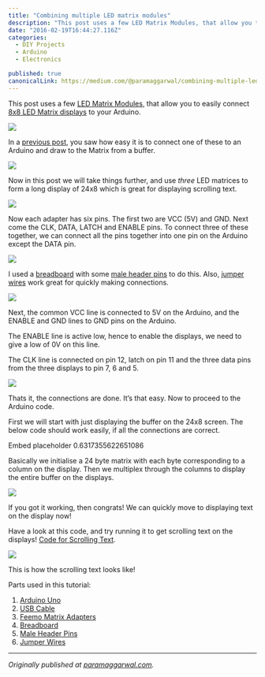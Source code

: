 ```yaml
---
title: "Combining multiple LED matrix modules"
description: "This post uses a few LED Matrix Modules, that allow you to easily connect 8x8 LED Matrix displays to your Arduino. In a previous post, you saw how easy it is to connect one of these to an Arduino and…"
date: "2016-02-19T16:44:27.116Z"
categories: 
  - DIY Projects
  - Arduino
  - Electronics

published: true
canonicalLink: https://medium.com/@paramaggarwal/combining-multiple-led-matrix-modules-5eff7164af2f
---
```


This post uses a few [LED Matrix Modules](http://t.umblr.com/redirect?z=http%3A%2F%2Fwww.feemo.in%2Fproduct%2FFeemo-Matrix-Adapter-id-47758.html&t=OWFjZWQwNDEzMjc4NTljZTkzYmM2MDg3NmEwZDRjODkxYmRhZDczMyxsSGhhTmJaMw%3D%3D), that allow you to easily connect [8x8 LED Matrix displays](http://t.umblr.com/redirect?z=http%3A%2F%2Fwww.feemo.in%2Fproduct%2FRGB-LED-Matrix---8x8-Red--Common-Cathode--id-47751.html&t=ODIwNWNmNjU0YWZjOWQ3YTJiYjkxYmY2ZmQxNDllZDU1Njc3MzM0MixsSGhhTmJaMw%3D%3D) to your Arduino.

![](./asset-1.jpg)

In a [previous post](http://www.paramaggarwal.com/post/35136388954/using-an-led-matrix-module), you saw how easy it is to connect one of these to an Arduino and draw to the Matrix from a buffer.

![](./asset-2.jpg)

Now in this post we will take things further, and use _three_ LED matrices to form a long display of 24x8 which is great for displaying scrolling text.

![](./asset-3.jpg)

Now each adapter has six pins. The first two are VCC (5V) and GND. Next come the CLK, DATA, LATCH and ENABLE pins. To connect three of these together, we can connect all the pins together into one pin on the Arduino except the DATA pin.

![](./asset-4.jpg)

I used a [breadboard](http://t.umblr.com/redirect?z=http%3A%2F%2Fwww.feemo.in%2Fproduct%2FBreadboard-id-36708.html&t=MWE2MjZiNmQ3OWQzOWViN2RlMTVlMTkxZjM5ZjJjZDRmOGY3ZTMzYSxsSGhhTmJaMw%3D%3D) with some [male header pins](http://t.umblr.com/redirect?z=http%3A%2F%2Fwww.feemo.in%2Fproduct%2FHeader-Pins---Male-id-36706.html&t=OTA0MzI3YTEyMzk0M2VhNWQ0N2IyODllZGE5MWZkNWYxZGE1MDVjMCxsSGhhTmJaMw%3D%3D) to do this. Also, [jumper wires](http://t.umblr.com/redirect?z=http%3A%2F%2Fwww.feemo.in%2Fproduct%2FJumper-Wires---Pack-of-10-id-36704.html&t=ZGI2OTYwZmYyYzIxM2Q4NzNlZDI0YzM4NjlhOTk0NTcyNWUwODFlZixsSGhhTmJaMw%3D%3D) work great for quickly making connections.

![](./asset-5.jpg)

Next, the common VCC line is connected to 5V on the Arduino, and the ENABLE and GND lines to GND pins on the Arduino.

The ENABLE line is active low, hence to enable the displays, we need to give a low of 0V on this line.

The CLK line is connected on pin 12, latch on pin 11 and the three data pins from the three displays to pin 7, 6 and 5.

![](./asset-6.jpg)

Thats it, the connections are done. It’s that easy. Now to proceed to the Arduino code.

First we will start with just displaying the buffer on the 24x8 screen. The below code should work easily, if all the connections are correct.

Embed placeholder 0.6317355622651086

Basically we initialise a 24 byte matrix with each byte corresponding to a column on the display. Then we multiplex through the columns to display the entire buffer on the displays.

![](./asset-7.jpg)

If you got it working, then congrats! We can quickly move to displaying text on the display now!

Have a look at this code, and try running it to get scrolling text on the displays! [Code for Scrolling Text](http://t.umblr.com/redirect?z=https%3A%2F%2Fgist.github.com%2F3736908&t=OGIxMTJhZDAwMWFiNTAyYjI2YzY0MGNiZDM3N2UxMDgzNGJmYTI3MyxsSGhhTmJaMw%3D%3D).

![](./asset-8.jpg)

This is how the scrolling text looks like!

Parts used in this tutorial:

1.  [Arduino Uno](http://t.umblr.com/redirect?z=http%3A%2F%2Fwww.feemo.in%2Fproduct%2FArduino-Uno---R3-id-28855.html&t=YTAxZTIwZDYxNTk0NGVmNDljNTEzZWU3ODY5MmU1YjBhZWU1MjQxYixsSGhhTmJaMw%3D%3D)
2.  [USB Cable](http://t.umblr.com/redirect?z=http%3A%2F%2Fwww.feemo.in%2Fproduct%2FUSB-Cable-A-to-B--for-Arduino--id-36712.html&t=NGQ4N2JmZGNlOWI5N2QyNTNhOTA0YzUwZTdmMTZiZGJkMzMyYzcyNSxsSGhhTmJaMw%3D%3D)
3.  [Feemo Matrix Adapters](http://t.umblr.com/redirect?z=http%3A%2F%2Fwww.feemo.in%2Fproduct%2FFeemo-Matrix-Adapter-id-47758.html&t=OWFjZWQwNDEzMjc4NTljZTkzYmM2MDg3NmEwZDRjODkxYmRhZDczMyxsSGhhTmJaMw%3D%3D)
4.  [Breadboard](http://t.umblr.com/redirect?z=http%3A%2F%2Fwww.feemo.in%2Fproduct%2FBreadboard-id-36708.html&t=MWE2MjZiNmQ3OWQzOWViN2RlMTVlMTkxZjM5ZjJjZDRmOGY3ZTMzYSxsSGhhTmJaMw%3D%3D)
5.  [Male Header Pins](http://t.umblr.com/redirect?z=http%3A%2F%2Fwww.feemo.in%2Fproduct%2FHeader-Pins---Male-id-36706.html&t=OTA0MzI3YTEyMzk0M2VhNWQ0N2IyODllZGE5MWZkNWYxZGE1MDVjMCxsSGhhTmJaMw%3D%3D)
6.  [Jumper Wires](http://t.umblr.com/redirect?z=http%3A%2F%2Fwww.feemo.in%2Fproduct%2FJumper-Wires---Pack-of-10-id-36704.html&t=ZGI2OTYwZmYyYzIxM2Q4NzNlZDI0YzM4NjlhOTk0NTcyNWUwODFlZixsSGhhTmJaMw%3D%3D)

---

_Originally published at_ [_paramaggarwal.com_](http://paramaggarwal.com/post/35136243259/combining-multiple-led-matrix-modules)_._